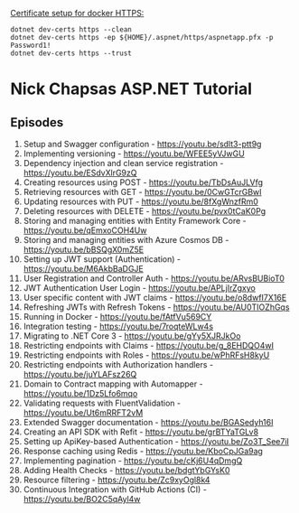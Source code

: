[Certificate setup for docker HTTPS:](https://docs.microsoft.com/en-us/aspnet/core/security/docker-https?view=aspnetcore-6.0)
````
dotnet dev-certs https --clean
dotnet dev-certs https -ep ${HOME}/.aspnet/https/aspnetapp.pfx -p Password1!
dotnet dev-certs https --trust
````
# Nick Chapsas ASP.NET Tutorial
## Episodes

1) Setup and Swagger configuration - https://youtu.be/sdlt3-ptt9g
2) Implementing versioning - https://youtu.be/WFEE5yVJwGU
3) Dependency injection and clean service registration - https://youtu.be/ESdvXlrG9zQ
4) Creating resources using POST - https://youtu.be/TbDsAuJLVfg
5) Retrieving resources with GET - https://youtu.be/0CwGTcrGBwI
6) Updating resources with PUT - https://youtu.be/8fXgWnzfRm0
7) Deleting resources with DELETE - https://youtu.be/pvx0tCaK0Pg
8) Storing and managing entities with Entity Framework Core - https://youtu.be/qEmxoCOH4Uw
9) Storing and managing entities with Azure Cosmos DB - https://youtu.be/bBSQgX0mZ5E
10) Setting up JWT support (Authentication) - https://youtu.be/M6AkbBaDGJE
11) User Registration and Controller Auth - https://youtu.be/ARvsBUBioT0
12) JWT Authentication User Login - https://youtu.be/APLjIrZgxyo
13) User specific content with JWT claims - https://youtu.be/o8dwfI7X16E
14) Refreshing JWTs with Refresh Tokens - https://youtu.be/AU0TIOZhGqs
15) Running in Docker - https://youtu.be/fAtfVu569CY
16) Integration testing - https://youtu.be/7roqteWLw4s
17) Migrating to .NET Core 3 - https://youtu.be/gYy5XJRJkOo
18) Restricting endpoints with Claims - https://youtu.be/g_8EHDQO4wI
19) Restricting endpoints with Roles - https://youtu.be/wPhRFsH8kyU
20) Restricting endpoints with Authorization handlers - https://youtu.be/juYLAFsz26Q
21) Domain to Contract mapping with Automapper - https://youtu.be/1Dz5Lfo6mqo
22) Validating requests with FluentValidation - https://youtu.be/Ut6mRRFT2vM
23) Extended Swagger documentation - https://youtu.be/BGASedyh16I
24) Creating an API SDK with Refit - https://youtu.be/grBTYaTGLv8
25) Setting up ApiKey-based Authentication - https://youtu.be/Zo3T_See7iI
26) Response caching using Redis - https://youtu.be/KboCpJGa9ag
27) Implementing pagination - https://youtu.be/cKj6U4qDmgQ
28) Adding Health Checks - https://youtu.be/bdgtYbGYsK0
29) Resource filtering - https://youtu.be/Zc9xyOgl8k4
30) Continuous Integration with GitHub Actions (CI) - https://youtu.be/BO2C5qAyl4w